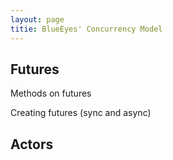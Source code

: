 ```yaml
---
layout: page
titie: BlueEyes' Concurrency Model
---
```


## Futures

Methods on futures

Creating futures (sync and async)

## Actors